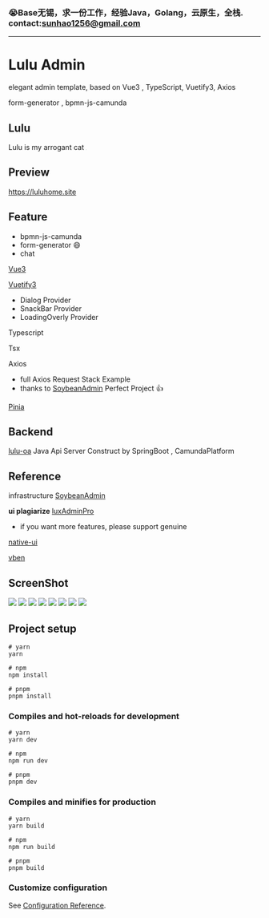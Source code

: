 ### 😭Base无锡，求一份工作，经验Java，Golang，云原生，全栈. contact:sunhao1256@gmail.com

----------------------------------------------------------------
# Lulu Admin

elegant admin template, based on Vue3 , TypeScript, Vuetify3, Axios

form-generator , bpmn-js-camunda

## Lulu
Lulu is my arrogant cat
<img src="https://i.imgur.com/3e63lxL.jpg" style="zoom:8%;" />

## Preview

https://luluhome.site

## Feature

- bpmn-js-camunda
- form-generator 😄
- chat

[Vue3](https://vuejs.org/guide/quick-start.html#creating-a-vue-application)

[Vuetify3](https://next.vuetifyjs.com/en/getting-started/installation/)

- Dialog Provider
- SnackBar Provider
- LoadingOverly Provider

Typescript

Tsx

Axios

- full Axios Request Stack Example
- thanks to  [SoybeanAdmin](https://github.com/honghuangdc/soybean-admin) Perfect Project 👍

[Pinia](https://pinia.vuejs.org/)



## Backend

[lulu-oa](https://github.com/sunhao1256/lulu-oa) Java Api Server Construct by SpringBoot , CamundaPlatform
## Reference

infrastructure [SoybeanAdmin](https://github.com/honghuangdc/soybean-admin)

**ui plagiarize** [luxAdminPro](https://lux-admin-pro.indielayer.com/dashboard/analytics)
- if you want more features, please support genuine

[native-ui](https://github.com/tusen-ai/naive-ui)

[vben](https://github.com/vbenjs)
## ScreenShot

![](https://i.imgur.com/gQOfGSh.png)
![](https://i.imgur.com/RQinDIf.png)
![](https://i.imgur.com/wmODutf.png)
![](https://i.imgur.com/S5HeYO2.png)
![](https://i.imgur.com/MgHU7Av.png)
![](https://i.imgur.com/Xr5gqgE.png)
![](https://i.imgur.com/OVjed1u.png)
![](https://i.imgur.com/bNXRsiv.png)



## Project setup

```
# yarn
yarn

# npm
npm install

# pnpm
pnpm install
```

### Compiles and hot-reloads for development

```
# yarn
yarn dev

# npm
npm run dev

# pnpm
pnpm dev
```

### Compiles and minifies for production

```
# yarn
yarn build

# npm
npm run build

# pnpm
pnpm build
```

### Customize configuration

See [Configuration Reference](https://vitejs.dev/config/).
